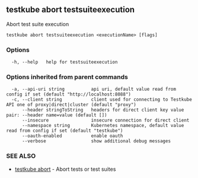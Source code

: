 ## testkube abort testsuiteexecution

Abort test suite execution

```
testkube abort testsuiteexecution <executionName> [flags]
```

### Options

```
  -h, --help   help for testsuiteexecution
```

### Options inherited from parent commands

```
  -a, --api-uri string          api uri, default value read from config if set (default "http://localhost:8088")
  -c, --client string           client used for connecting to Testkube API one of proxy|direct|cluster (default "proxy")
      --header stringToString   headers for direct client key value pair: --header name=value (default [])
      --insecure                insecure connection for direct client
      --namespace string        Kubernetes namespace, default value read from config if set (default "testkube")
      --oauth-enabled           enable oauth
      --verbose                 show additional debug messages
```

### SEE ALSO

* [testkube abort](testkube_abort.md)	 - Abort tests or test suites

